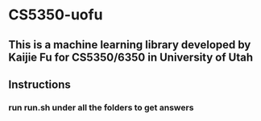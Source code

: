 # CS5350-uofu

## This is a machine learning library developed by Kaijie Fu for CS5350/6350 in University of Utah

## Instructions

### run run.sh under all the folders to get answers
